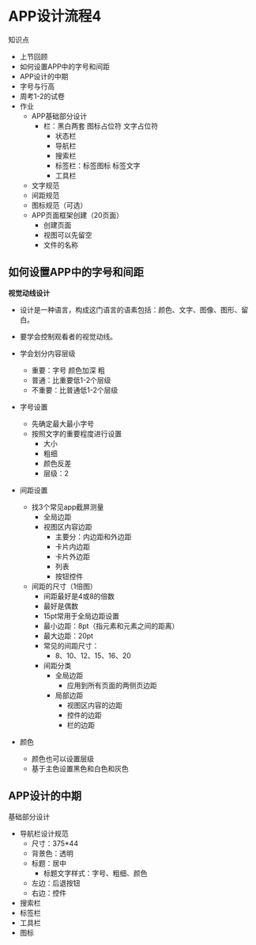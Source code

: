 # APP设计流程4

知识点

- 上节回顾
- 如何设置APP中的字号和间距
- APP设计的中期
- 字号与行高
- 周考1-2的试卷
- 作业
  - APP基础部分设计
    - 栏：黑白两套  图标占位符  文字占位符
      - 状态栏
      - 导航栏
      - 搜索栏
      - 标签栏：标签图标 标签文字
      - 工具栏
  - 文字规范
  - 间距规范
  - 图标规范（可选）
  - APP页面框架创建（20页面）
    - 创建页面
    - 视图可以先留空
    - 文件的名称

## 如何设置APP中的字号和间距

**视觉动线设计**

- 设计是一种语言，构成这门语言的语素包括：颜色、文字、图像、图形、留白。

- 要学会控制观看者的视觉动线。

- 学会划分内容层级
  - 重要：字号  颜色加深 粗
  - 普通：比重要低1-2个层级 
  - 不重要：比普通低1-2个层级
- 字号设置
  - 先确定最大最小字号
  - 按照文字的重要程度进行设置
    - 大小
    - 粗细
    - 颜色反差
    - 层级：2
- 间距设置
  - 找3个常见app截屏测量
    - 全局边距
    - 视图区内容边距
      - 主要分：内边距和外边距
      - 卡片内边距
      - 卡片外边距
      - 列表
      - 按钮控件
  - 间距的尺寸（1倍图）
    - 间距最好是4或8的倍数
    - 最好是偶数
    - 15pt常用于全局边距设置
    - 最小边距：8pt（指元素和元素之间的距离）
    - 最大边距：20pt
    - 常见的间距尺寸：
      - 8、10、12、15、16、20
    - 间距分类
      - 全局边距
        - 应用到所有页面的两侧页边距
      - 局部边距
        - 视图区内容的边距
        - 控件的边距
        - 栏的边距
- 颜色
  - 颜色也可以设置层级
  - 基于主色设置黑色和白色和灰色

## APP设计的中期

基础部分设计

- 导航栏设计规范
  - 尺寸：375*44
  - 背景色：透明
  - 标题：居中
    - 标题文字样式：字号、粗细、颜色
  - 左边：后退按钮
  - 右边：控件
- 搜索栏
- 标签栏
- 工具栏
- 图标

